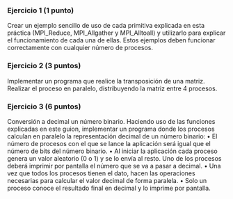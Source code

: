 ### Ejercicio 1 (1 punto)
Crear un ejemplo sencillo de uso de cada primitiva explicada en esta práctica (MPI_Reduce, MPI_Allgather y MPI_Alltoall) y utilizarlo para explicar el funcionamiento de cada una de ellas. Estos ejemplos deben funcionar correctamente con cualquier número de procesos.

### Ejercicio 2 (3 puntos)
Implementar un programa que realice la transposición de una matriz.
Realizar el proceso en paralelo, distribuyendo la matriz entre 4 procesos.

### Ejercicio 3 (6 puntos)
Conversión a decimal un número binario.
Haciendo uso de las funciones explicadas en este guion, implementar un programa donde los procesos calculan en paralelo la representación decimal de un número binario:
• El número de procesos con el que se lance la aplicación será igual que el número de bits del número binario.
• Al iniciar la aplicación cada proceso genera un valor aleatorio (0 o 1) y se lo envía al resto. Uno de los procesos deberá imprimir por pantalla el número que se va a pasar a decimal.
• Una vez que todos los procesos tienen el dato, hacen las operaciones necesarias para calcular el valor decimal de forma paralela.
• Solo un proceso conoce el resultado final en decimal y lo imprime por pantalla.
